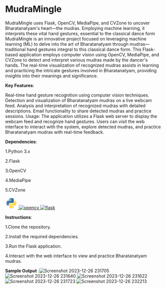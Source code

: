# MudraMingle
MudraMingle uses Flask, OpenCV, MediaPipe, and CVZone to uncover Bharatanatyam's heart—the mudras. Employing machine learning, it interprets these vital hand gestures, essential to the classical dance form
MudraMingle is an innovative project focused on leveraging machine learning (ML) to delve into the art of Bharatanatyam through mudras—traditional hand gestures integral to this classical dance form. This Flask-based application employs computer vision using OpenCV, MediaPipe, and CVZone to detect and interpret various mudras made by the dancer's hands. The real-time visualization of recognized mudras assists in learning and practicing the intricate gestures involved in Bharatanatyam, providing insights into their meanings and significance.


**Key Features**:

Real-time hand gesture recognition using computer vision techniques.
Detection and visualization of Bharatanatyam mudras on a live webcam feed.
Analysis and interpretation of recognized mudras with detailed descriptions.
Email functionality to share detected mudras and practice sessions.
Usage:
The application utilizes a Flask web server to display the webcam feed and recognize hand gestures. Users can visit the web interface to interact with the system, explore detected mudras, and practice Bharatanatyam mudras with real-time feedback.


**Dependencies**:

1.Python 3.x

2.Flask

3.OpenCV

4.MediaPipe

5.CVZone


<p align="left">
  <a href="https://www.python.org" target="_blank" rel="noreferrer">
    <img src="https://raw.githubusercontent.com/devicons/devicon/master/icons/python/python-original.svg" alt="python" width="40" height="40"/>
  </a>
  <a href="https://opencv.org/" target="_blank" rel="noreferrer">
    <img src="https://www.vectorlogo.zone/logos/opencv/opencv-icon.svg" alt="opencv" width="40" height="40"/>
  </a>
  <a href="https://flask.palletsprojects.com/" target="_blank" rel="noreferrer">
    <img src="https://www.vectorlogo.zone/logos/pocoo_flask/pocoo_flask-icon.svg" alt="flask" width="40" height="40"/>
  </a>
</p>

**Instructions**:

1.Clone the repository.

2.Install the required dependencies.

3.Run the Flask application.

4.Interact with the web interface to view and practice Bharatanatyam mudras.




**Sample Output**
:![Screenshot 2023-12-26 231705](https://github.com/sannidhayj20/MudraMingle/assets/76656957/5ee12ebc-3ce7-4f83-8922-06e0859838bf)
![Screenshot 2023-12-26 231640](https://github.com/sannidhayj20/MudraMingle/assets/76656957/ccc0a5c8-af29-4a0b-8aef-9beb027b11d4)
![Screenshot 2023-12-26 231622](https://github.com/sannidhayj20/MudraMingle/assets/76656957/1ac83fe9-6c22-4e8e-99fa-0d86ef3a4ab1)
![Screenshot 2023-12-26 231723](https://github.com/sannidhayj20/MudraMingle/assets/76656957/63f057c0-b390-4697-809e-799a8664b22d)
![Screenshot 2023-12-26 232213](https://github.com/sannidhayj20/MudraMingle/assets/76656957/9354745e-5b40-459c-bbef-7031d3578629)


